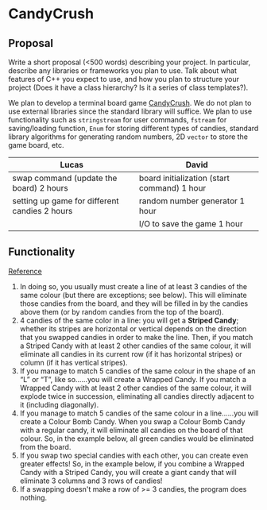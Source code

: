 # CandyCrush

## Proposal

Write a short proposal (<500 words) describing your project. In particular, describe any libraries or frameworks you plan to use. Talk about what features of C++ you expect to use, and how you plan to structure your project (Does it have a class hierarchy? Is it a series of class templates?). 

We plan to develop a terminal board game [CandyCrush](https://www.king.com/game/candycrush). We do not plan to use external libraries since the standard library will suffice. We plan to use functionality such as `stringstream` for user commands,  `fstream` for saving/loading function, `Enum`  for storing different types of candies, standard library algorithms for generating random numbers, 2D `vector` to store the game board, etc.

| Lucas                                         | David                                       |
| --------------------------------------------- | ------------------------------------------- |
| swap command (update the board) 2 hours       | board initialization (start command) 1 hour |
| setting up game for different candies 2 hours | random number generator 1 hour              |
|                                               | I/O to save the game 1 hour                 |



## Functionality

[Reference](https://techboomers.com/t/how-to-play-candy-crush-saga)

1. In doing so, you usually must create a line of at least 3 candies of the same colour (but there are exceptions; see below).  This will eliminate those candies from the board, and they will be filled in by the candies above them (or by random candies from the top of the board).
2. 4 candies of the same color in a line: you will get a **Striped Candy**; whether its stripes are horizontal or vertical depends on the direction that you swapped candies in order to make the line.  Then, if you match a Striped Candy with at least 2 other candies of the same colour, it will eliminate all candies in its current row (if it has horizontal stripes) or column (if it has vertical stripes).
3. If you manage to match 5 candies of the same colour in the shape of an “L” or “T”, like so……you will create a Wrapped Candy.  If you match a Wrapped Candy with at least 2 other candies of the same colour, it will explode twice in succession, eliminating all candies directly adjacent to it (including diagonally).
4. If you manage to match 5 candies of the same colour in a line……you will create a Colour Bomb Candy.  When you swap a Colour Bomb Candy with a regular candy, it will eliminate all candies on the board of that colour.  So, in the example below, all green candies would be eliminated from the board.
5. If you swap two special candies with each other, you can create even greater effects!  So, in the example below, if you combine a Wrapped Candy with a Striped Candy, you will create a giant candy that will eliminate 3 columns and 3 rows of candies!
6. If a swapping doesn't make a row of >= 3 candies, the program does nothing.

